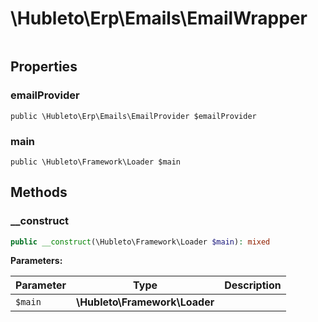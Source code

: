 
# \Hubleto\Erp\Emails\EmailWrapper
<table class='table-default dense'>
</table>


## Properties

### emailProvider

`public \Hubleto\Erp\Emails\EmailProvider $emailProvider`


### main

`public \Hubleto\Framework\Loader $main`


## Methods

### __construct

```php
public __construct(\Hubleto\Framework\Loader $main): mixed
```

**Parameters:**

| Parameter | Type                          | Description |
|-----------|-------------------------------|-------------|
| `$main`   | **\Hubleto\Framework\Loader** |             |

